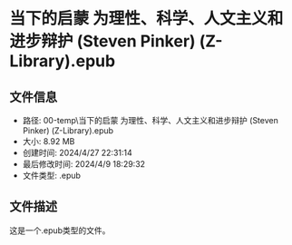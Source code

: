 ﻿# 当下的启蒙  为理性、科学、人文主义和进步辩护 (Steven Pinker) (Z-Library).epub

## 文件信息
- 路径: 00-temp\当下的启蒙  为理性、科学、人文主义和进步辩护 (Steven Pinker) (Z-Library).epub
- 大小: 8.92 MB
- 创建时间: 2024/4/27 22:31:14
- 最后修改时间: 2024/4/9 18:29:32
- 文件类型: .epub

## 文件描述
这是一个.epub类型的文件。

